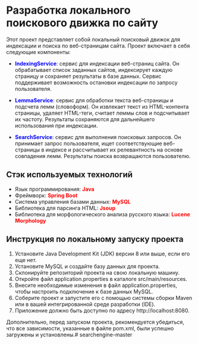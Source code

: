 __<h1>Разработка локального поискового движка по сайту</h1>__
Этот проект представляет собой локальный поисковый движок для индексации и поиска по веб-страницам сайта. Проект включает в себя следующие компоненты:

* <span style="color:blue;">**IndexingService**</span>: сервис для индексации веб-страниц сайта. Он обрабатывает список заданных сайтов, индексирует каждую страницу и сохраняет результаты в базе данных. Сервис поддерживает возможность остановки индексации по запросу пользователя.

* <span style="color:blue;">**LemmaService**</span>: сервис для обработки текста веб-страницы и подсчета лемм (словоформ). Он извлекает текст из HTML-контента страницы, удаляет HTML-теги, считает леммы слов и подсчитывает их частоту. Результаты сохраняются для дальнейшего использования при индексации.

* <span style="color:blue;">**SearchService**</span>: сервис для выполнения поисковых запросов. Он принимает запрос пользователя, ищет соответствующие веб-страницы в индексе и рассчитывает их релевантность на основе совпадения лемм. Результаты поиска возвращаются пользователю.

__<h2>Стэк используемых технологий</h2>__
* Язык программирования: <span style="color:red;">**Java**</span>
* Фреймворк: <span style="color:red;">**Spring Boot**</span>
* Система управления базами данных: <span style="color:red;">**MySQL**</span>
* Библиотека для парсинга HTML: <span style="color:red;">**Jsoup**</span>
* Библиотека для морфологического анализа русского языка: <span style="color:red;">**Lucene Morphology**</span>

__<h2>Инструкция по локальному запуску проекта</h2>__

1. Установите Java Development Kit (JDK) версии 8 или выше, если его еще нет.
2. Установите MySQL и создайте базу данных для проекта.
3. Склонируйте репозиторий проекта на свою локальную машину.
4. Откройте файл application.properties в каталоге src/main/resources.
5. Внесите необходимые изменения в файл application.properties, чтобы настроить подключение к базе данных MySQL.
6. Соберите проект и запустите его с помощью системы сборки Maven или в вашей интегрированной среде разработки (IDE).
7. Приложение должно быть доступно по адресу http://localhost:8080.

Дополнительно, перед запуском проекта, рекомендуется убедиться, что все зависимости, указанные в файле pom.xml, были успешно загружены и установлены.# searchengine-master
